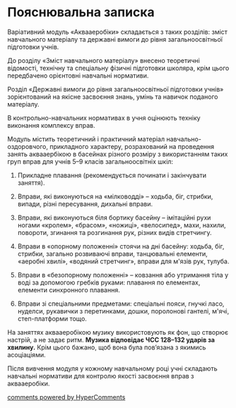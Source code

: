 <div id="hypercomments_widget" class="js-hypercomments-widget invisible"></div>

Пояснювальна записка
=============================

Варіативний модуль «Аквааеробіки» складається з таких розділів: зміст навчального матеріалу та державні вимоги до рівня загальноосвітньої підготовки учнів.  

До розділу «Зміст навчального матеріалу» внесено теоретичні відомості, технічну та спеціальну фізичні підготовки школяра, крім цього передбачено орієнтовні навчальні нормативи. 

Розділ «Державні вимоги до рівня загальноосвітньої підготовки учнів» зорієнтований на якісне засвоєння знань, умінь та навичок поданого матеріалу.

В контрольно-навчальних нормативах в учня оцінюють техніку виконання комплексу вправ.

Модуль містить теоретичний і практичний матеріал навчально-оздоровчого, прикладного характеру, розрахований на проведення занять аквааербікою в басейнах різного розміру з використанням таких груп вправ для учнів 5–9 класів загальноосвітніх шкіл:

1. Прикладне плавання (рекомендується починати і закінчувати заняття). 

2. Вправи, які виконуються на «мілководді» – ходьба, біг, стрибки, випади, різні пересування, дихальні вправи.

3. Вправи, які виконуються біля бортику басейну – імітаційні рухи ногами «кролем», «брасом», «ножиці», «велосипед», махи, нахили, повороти, згинання та розгинання рук, різних видів стретчингу. 

4. Вправи в «опорному положенні» стоячи на дні басейну: ходьба, біг, стрибки, загально розвиваючі вправи, танцювальні елементи, «аеробні хвилі», «водяний стретчинг», вправи для м'язів рук, тулуба. 

5. Вправи в «безопорному положенні» – ковзання або утримання тіла у воді за допомогою гребків руками: плавання по елементах, елементи синхронного плавання. 

6. Вправи зі спеціальними предметами: спеціальні пояси, гнучкі ласо, нуделси, рукавички з перетинками, дошки, поролонові гантелі,  м'ячі, степ-платформи тощо.

На заняттях аквааеробікою музику використовують як  фон, що створює настрій, а не задає ритм. <b>Музика відповідає ЧСС 128–132 ударів за хвилину.</b> Крім цього бажано, щоб вона була пов’язана з якимись асоціаціями.

Після вивчення модуля у кожному навчальному році учні складають навчальні нормативи для контролю якості засвоєння вправ з аквааеробіки.

<div class="js-hypercomments-container">
    <a href="http://hypercomments.com" class="hc-link" title="comments widget">comments powered by HyperComments</a>
</div>